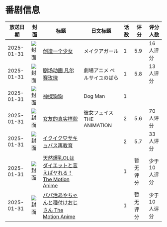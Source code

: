 # 番剧信息

|放送日期|封面|标题|日文标题|话数|评分|评分人数|
|---|---|---|---|---|---|---|
|2025-01-31|![封面](https://lain.bgm.tv/pic/cover/c/43/0a/398556_tmrCr.jpg)|[创造一个少女](https://bangumi.tv/subject/398556)|メイクアガール|1|5.9|16人评分|
|2025-01-31|![封面](https://lain.bgm.tv/pic/cover/c/32/b0/400216_fW89w.jpg)|[剧场动画 凡尔赛玫瑰](https://bangumi.tv/subject/400216)|劇場アニメ ベルサイユのばら|1|5.8|13人评分|
|2025-01-31|![封面](https://lain.bgm.tv/pic/cover/c/2e/f3/483865_eRfF2.jpg)|[神探狗狗](https://bangumi.tv/subject/483865)|Dog Man|1|||
|2025-01-31|![封面](https://bangumi.tv/img/no_icon_subject.png)|[女友的真实样貌](https://bangumi.tv/subject/521931)|彼女フェイス THE ANIMATION|2|5.6|70人评分|
|2025-01-31|![封面](https://bangumi.tv/img/no_icon_subject.png)|[イクイク♡サキュバス再教育](https://bangumi.tv/subject/525141)||2|5.7|33人评分|
|2025-01-31|![封面](https://bangumi.tv/img/no_icon_subject.png)|[天然爆乳OLはダイエットと言えばヤれる！ The Motion Anime](https://bangumi.tv/subject/531883)||1|暂无评分|少于10人评分|
|2025-01-31|![封面](https://bangumi.tv/img/no_icon_subject.png)|[パパ活あやちゃんと種付けおじさん The Motion Anime](https://bangumi.tv/subject/535945)||1|暂无评分|少于10人评分|
